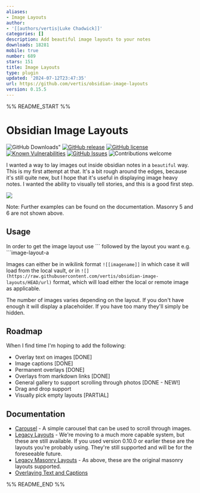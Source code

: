 ```yaml
---
aliases:
- Image Layouts
author:
- '[[authors/vertis|Luke Chadwick]]'
categories: []
description: Add beautiful image layouts to your notes
downloads: 18281
mobile: true
number: 689
stars: 151
title: Image Layouts
type: plugin
updated: '2024-07-12T23:47:35'
url: https://github.com/vertis/obsidian-image-layouts
version: 0.15.5
---
```


%% README_START %%

# Obsidian Image Layouts

![GitHub Downloads"](https://img.shields.io/github/downloads/vertis/obsidian-image-layouts/total?color=573E7A&logo=github)
[![GitHub release](https://img.shields.io/github/release/vertis/obsidian-image-layouts.svg)](https://GitHub.com/vertis/obsidian-image-layouts/releases/)
[![GitHub license](https://img.shields.io/github/license/vertis/obsidian-image-layouts.svg)](https://github.com/vertis/obsidian-image-layouts/blob/main/LICENSE)
[![Known Vulnerabilities](https://snyk.io/test/github/vertis/obsidian-image-layouts/badge.svg?targetFile=package.json&style=flat-square)](https://snyk.io/test/github/vertis/obsidian-image-layouts?targetFile=package.json)
[![GitHub Issues](https://img.shields.io/github/issues/vertis/obsidian-image-layouts.svg)](https://github.com/vertis/obsidian-image-layouts/issues)
![Contributions welcome](https://img.shields.io/badge/contributions-welcome-orange.svg)

I wanted a way to lay images out inside obsidian notes in a `beautiful` way. This is my first attempt at that. It's a bit rough around the edges, because it's still quite new, but I hope that it's useful in displaying image heavy notes. I wanted the ability to visually tell stories, and this is a good first step.

![](https://raw.githubusercontent.com/vertis/obsidian-image-layouts/HEAD/docs/layout-icons.png)

Note: Further examples can be found on the documentation. Masonry 5 and 6 are not shown above.

## Usage

In order to get the image layout use \`\`\` followed by the layout you want e.g. \`\`\`image-layout-a

Images can either be in wikilink format `![[imagename]]` in which case it will load from the local vault, or in `![](https://raw.githubusercontent.com/vertis/obsidian-image-layouts/HEAD/url)` format, which will load either the local or remote image as applicable.

The number of images varies depending on the layout. If you don't have enough it will display a placeholder. If you have too many they'll simply be hidden.

## Roadmap

When I find time I'm hoping to add the following:

- Overlay text on images [DONE]
- Image captions [DONE]
- Permanent overlays [DONE]
- Overlays from markdown links [DONE]
- General gallery to support scrolling through photos [DONE - NEW!]
- Drag and drop support
- Visually pick empty layouts [PARTIAL]

## Documentation

- [Carousel](https://github.com/vertis/obsidian-image-layouts/blob/main/docs/carousel.md) - A simple carousel that can be used to scroll through images.
- [Legacy Layouts](https://github.com/vertis/obsidian-image-layouts/blob/main/docs/legacy-layouts.md) - We're moving to a much more capable system, but these are still available. If you used version 0.10.0 or earlier these are the layouts you're probably using. They're still supported and will be for the foreseeable future.
- [Legacy Masonry Layouts](https://github.com/vertis/obsidian-image-layouts/blob/main/docs/legacy-masonry-layouts.md) - As above, these are the original masonry layouts supported.
- [Overlaying Text and Captions](https://github.com/vertis/obsidian-image-layouts/blob/main/docs/text.md)


%% README_END %%